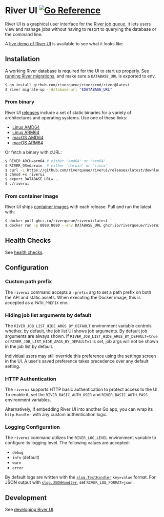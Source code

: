 # River UI [![Go Reference](https://pkg.go.dev/badge/riverqueue.com/riverui.svg)](https://pkg.go.dev/riverqueue.com/riverui)

River UI is a graphical user interface for the [River job queue](https://github.com/riverqueue/river). It lets users view and manage jobs without having to resort to querying the database or the command line.

A [live demo of River UI](https://ui.riverqueue.com) is available to see what it looks like.

## Installation

A working River database is required for the UI to start up properly. See [running River migrations](https://riverqueue.com/docs/migrations), and make sure a `DATABASE_URL` is exported to env.

```sh
$ go install github.com/riverqueue/river/cmd/river@latest
$ river migrate-up --database-url "$DATABASE_URL"
```

### From binary

River UI [releases](https://github.com/riverqueue/riverui/releases) include a set of static binaries for a variety of architectures and operating systems. Use one of these links:

* [Linux AMD64](https://github.com/riverqueue/riverui/releases/latest/download/riverui_linux_amd64.gz)
* [Linux ARM64](https://github.com/riverqueue/riverui/releases/latest/download/riverui_linux_arm64.gz)
* [macOS AMD64](https://github.com/riverqueue/riverui/releases/latest/download/riverui_darwin_amd64.gz)
* [macOS ARM64](https://github.com/riverqueue/riverui/releases/latest/download/riverui_darwin_arm64.gz)

Or fetch a binary with cURL:

```sh
$ RIVER_ARCH=arm64 # either 'amd64' or 'arm64'
$ RIVER_OS=darwin  # either 'darwin' or 'linux'
$ curl -L https://github.com/riverqueue/riverui/releases/latest/download/riverui_${RIVER_OS}_${RIVER_ARCH}.gz | gzip -d > riverui
$ chmod +x riverui
$ export DATABASE_URL=...
$ ./riverui
```

### From container image

River UI ships [container images](https://github.com/riverqueue/riverui/pkgs/container/riverui) with each release. Pull and run the latest with:

```sh
$ docker pull ghcr.io/riverqueue/riverui:latest
$ docker run -p 8080:8080 --env DATABASE_URL ghcr.io/riverqueue/riverui:latest
```

## Health Checks
See [health checks](./healthchecks.md).


## Configuration

### Custom path prefix

The `riverui` command accepts a `-prefix` arg to set a path prefix on both the API and static assets. When executing the Docker image, this is accepted as a `PATH_PREFIX` env.

### Hiding job list arguments by default

The `RIVER_JOB_LIST_HIDE_ARGS_BY_DEFAULT` environment variable controls whether, by default, the job list UI shows job arguments. By default job arguments are always shown. If `RIVER_JOB_LIST_HIDE_ARGS_BY_DEFAULT=true` or `RIVER_JOB_LIST_HIDE_ARGS_BY_DEFAULT=1` is set, job args will not be shown in the job list by default.

Individual users may still override this preference using the settings screen in the UI. A user's saved preference takes precedence over any default setting.

### HTTP Authentication

The `riverui` supports HTTP basic authentication to protect access to the UI.
To enable it, set the `RIVER_BASIC_AUTH_USER` and `RIVER_BASIC_AUTH_PASS` environment variables.

Alternatively, if embedding River UI into another Go app, you can wrap its `http.Handler` with any custom authentication logic.

### Logging Configuration

The `riverui` command utilizes the `RIVER_LOG_LEVEL` environment variable to configure its logging level. The following values are accepted:

* `debug`
* `info` (default)
* `warn`
* `error`

By default logs are written with the [`slog.TextHandler`](https://pkg.go.dev/log/slog#TextHandler) `key=value` format. For JSON output with [`slog.JSONHandler`](https://pkg.go.dev/log/slog#JSONHandler), set `RIVER_LOG_FORMAT=json`.

## Development

See [developing River UI](./development.md).
